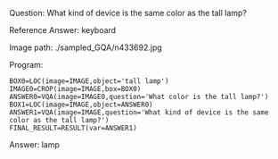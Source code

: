 Question: What kind of device is the same color as the tall lamp?

Reference Answer: keyboard

Image path: ./sampled_GQA/n433692.jpg

Program:

```
BOX0=LOC(image=IMAGE,object='tall lamp')
IMAGE0=CROP(image=IMAGE,box=BOX0)
ANSWER0=VQA(image=IMAGE0,question='What color is the tall lamp?')
BOX1=LOC(image=IMAGE,object=ANSWER0)
ANSWER1=VQA(image=IMAGE,question='What kind of device is the same color as the tall lamp?')
FINAL_RESULT=RESULT(var=ANSWER1)
```
Answer: lamp

